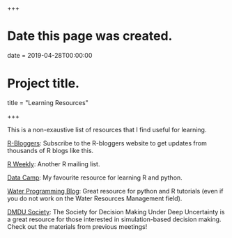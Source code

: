 +++
# Date this page was created.
date = 2019-04-28T00:00:00

# Project title.
title = "Learning Resources"

+++

This is a non-exaustive list of resources that I find useful for learning.

[R-Bloggers](https://www.r-bloggers.com/): Subscribe to the R-bloggers website to get updates from thousands of R blogs like this.

[R Weekly](https://rweekly.org/): Another R mailing list.

[Data Camp](https://www.datacamp.com): My favourite resource for learning R and python.

[Water Programming Blog](https://waterprogramming.wordpress.com): Great resource for python and R tutorials (even if you do not work on the Water Resources Management field).

[DMDU Society](http://deepuncertainty.org): The Society for Decision Making Under Deep Uncertainty is a great resource for those interested in simulation-based decision making. Check out the materials from previous meetings!
